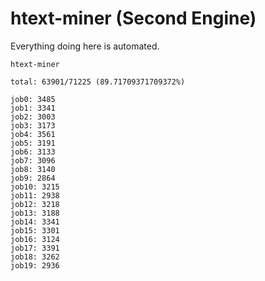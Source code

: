 # htext-miner (Second Engine)

Everything doing here is automated.

```
htext-miner

total: 63901/71225 (89.71709371709372%)

job0: 3485
job1: 3341
job2: 3003
job3: 3173
job4: 3561
job5: 3191
job6: 3133
job7: 3096
job8: 3140
job9: 2864
job10: 3215
job11: 2938
job12: 3218
job13: 3188
job14: 3341
job15: 3301
job16: 3124
job17: 3391
job18: 3262
job19: 2936
```